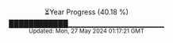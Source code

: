 <p align="center">
⏳Year Progress (40.18 %) <br>
████████████▁▁▁▁▁▁▁▁▁▁▁▁▁▁▁▁▁▁ <br>
<sub>Updated: Mon, 27 May 2024 01:17:21 GMT</sub>
</p>

